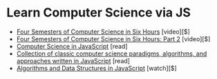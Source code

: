 # Learn Computer Science via JS 

* [Four Semesters of Computer Science in Six Hours](https://frontendmasters.com/workshops/computer-science/) [video][$]
* [Four Semesters of Computer Science in Six Hours: Part 2](https://frontendmasters.com/courses/computer-science-2/) [video][$]
* [Computer Science in JavaScript](https://github.com/davidshariff/computer-science) [read]
* [Collection of classic computer science paradigms, algorithms, and approaches written in JavaScript](https://github.com/nzakas/computer-science-in-javascript) [read]
* [Algorithms and Data Structures in JavaScript](https://frontendmasters.com/workshops/algorithms-data-structures-js/) [watch][$]

